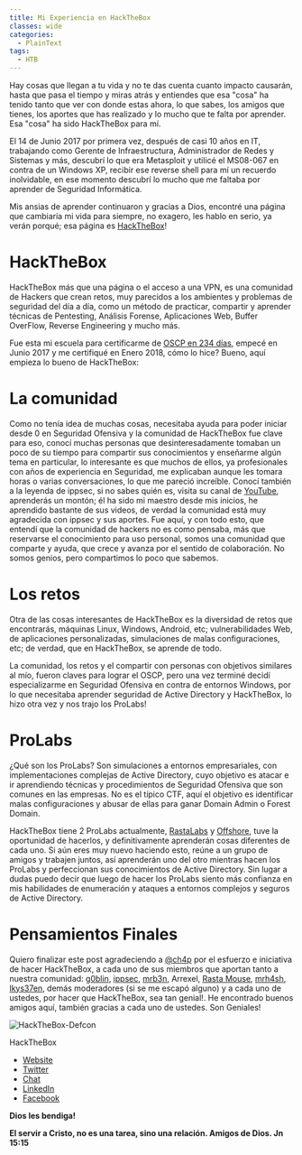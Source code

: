 ```yaml
---
title: Mi Experiencia en HackTheBox 
classes: wide
categories:
  - PlainText
tags:
  - HTB
---
```


Hay cosas que llegan a tu vida y no te das cuenta cuanto impacto causarán, hasta que pasa el tiempo y miras atrás y entiendes que esa "cosa" ha tenido tanto que ver con donde estas ahora, lo que sabes, los amigos que tienes, los aportes que has realizado y lo mucho que te falta por aprender. Esa "cosa" ha sido HackTheBox para mí.

El 14 de Junio 2017 por primera vez, después de casi 10 años en IT, trabajando como Gerente de Infraestructura, Administrador de Redes y Sistemas y más, descubrí lo que era Metasploit y utilicé el MS08-067 en contra de un Windows XP, recibir ese reverse shell para mí un recuerdo inolvidable, en ese momento descubrí lo mucho que me faltaba por aprender de Seguridad Informática.

Mis ansias de aprender continuaron y gracias a Dios, encontré una página que cambiaría mi vida para siempre, no exagero, les hablo en serio, ya verán porqué; esa página es [HackTheBox](https://hackthebox.eu)!

# HackTheBox

HackTheBox más que una página o el acceso a una VPN, es una comunidad de Hackers que crean retos, muy parecidos a los ambientes y problemas de seguridad del día a día, como un método de practicar, compartir y aprender técnicas de Pentesting, Análisis Forense, Aplicaciones Web, Buffer OverFlow, Reverse Engineering y mucho más.

Fue esta mi escuela para certificarme de [OSCP en 234 días](https://www.youtube.com/watch?v=N1befYs9e-8&t=1487s), empecé en Junio 2017 y me certifiqué en Enero 2018, cómo lo hice? Bueno, aquí empieza lo bueno de HackTheBox:


# La comunidad

Como no tenía idea de muchas cosas, necesitaba ayuda para poder iniciar desde 0 en Seguridad Ofensiva y la comunidad de HackTheBox fue clave para eso, conocí muchas personas que desinteresadamente tomaban un poco de su tiempo para compartir sus conocimientos y enseñarme algún tema en particular, lo interesante es que muchos de ellos, ya profesionales con años de experiencia en Seguridad, me explicaban aunque les tomara horas o varias conversaciones, lo que me pareció increíble. Conocí también a la leyenda de ippsec, si no sabes quién es, visita su canal de [YouTube](https://www.youtube.com/channel/UCa6eh7gCkpPo5XXUDfygQQA), aprenderás un montón; él ha sido mi maestro desde mis inicios, he aprendido bastante de sus videos, de verdad la comunidad está muy agradecida con ippsec y sus aportes. Fue aquí, y con todo esto, que entendí que la comunidad de hackers no es como pensaba, más que reservarse el conocimiento para uso personal, somos una comunidad que comparte y ayuda, que crece y avanza por el sentido de colaboración. No somos genios, pero compartimos lo poco que sabemos.

# Los retos

Otra de las cosas interesantes de HackTheBox es la diversidad de retos que encontrarás, máquinas Linux, Windows, Android, etc; vulnerabilidades Web, de aplicaciones personalizadas, simulaciones de malas configuraciones, etc; de verdad, que en HackTheBox, se aprende de todo. 

La comunidad, los retos y el compartir con personas con objetivos similares al mío, fueron claves para lograr el OSCP, pero una vez terminé decidí especializarme en Seguridad Ofensiva en contra de entornos Windows, por lo que necesitaba aprender seguridad de Active Directory y HackTheBox, lo hizo otra vez y nos trajo los ProLabs!

# ProLabs

¿Qué son los ProLabs? Son simulaciones a entornos empresariales, con implementaciones complejas de Active Directory, cuyo objetivo es atacar e ir aprendiendo técnicas y procedimientos de Seguridad Ofensiva que son comunes en las empresas. No es el típico CTF, aquí el objetivo es identificar malas configuraciones y abusar de ellas para ganar Domain Admin o Forest Domain.

HackTheBox tiene 2 ProLabs actualmente, [RastaLabs](https://www.hackthebox.eu/press/view/1) y [Offshore](https://hackthebox.eu/home/labs/pro/view/2), tuve la oportunidad de hacerlos, y definitivamente aprenderán cosas diferentes de cada uno. Si aún eres muy nuevo haciendo esto, reúne a un grupo de amigos y trabajen juntos, así aprenderán uno del otro mientras hacen los ProLabs y perfeccionan sus conocimientos de Active Directory. Sin lugar a dudas puedo decir que luego de hacer los ProLabs siento más confianza en mis habilidades de enumeración y ataques a entornos complejos y seguros de Active Directory. 

# Pensamientos Finales

Quiero finalizar este post agradeciendo a [@ch4p](https://twitter.com/hpylarinos) por el esfuerzo e iniciativa de hacer HackTheBox, a cada uno de sus miembros que aportan tanto a nuestra comunidad: [g0blin](https://twitter.com/g0blinResearch), [ippsec](https://twitter.com/ippsec), [mrb3n](https://twitter.com/mrb3n813), Arrexel, [Rasta Mouse](https://twitter.com/_RastaMouse), [mrh4sh](https://twitter.com/mr_h4sh), [lkys37en](https://twitter.com/lkys37en), demás moderadores (si se me escapó alguno) y a cada uno de ustedes, por hacer que HackTheBox, sea tan genial!. He encontrado buenos amigos aquí, también gracias a cada uno de ustedes. Son Geniales!

![HackTheBox-Defcon](/assets/images/2018-9-13-Mi-Experiencia-En-HackTheBox-ES/hackthebox-meeting.jpg)

HackTheBox
 - [Website](https://www.hackthebox.eu)
 - [Twitter](https://twitter.com/hackthebox_eu)
 - [Chat](https://chat.netsecfocus.com/join)
 - [LinkedIn](https://www.linkedin.com/company/hackthebox/)
 - [Facebook](https://www.facebook.com/hackthebox.eu)

**Dios les bendiga!**

**El servir a Cristo, no es una tarea, sino una relación. Amigos de Dios. Jn 15:15** 